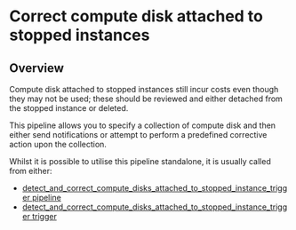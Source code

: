 # Correct compute disk attached to stopped instances

## Overview

Compute disk attached to stopped instances still incur costs even though they may not be used; these should be reviewed and either detached from the stopped instance or deleted.

This pipeline allows you to specify a collection of compute disk and then either send notifications or attempt to perform a predefined corrective action upon the collection.

Whilst it is possible to utilise this pipeline standalone, it is usually called from either:
- [detect_and_correct_compute_disks_attached_to_stopped_instance_trigger pipeline](https://hub.flowpipe.io/mods/turbot/gcp_thrifty/pipelines/gcp_thrifty.pipeline.detect_and_correct_compute_disks_attached_to_stopped_instance_trigger)
- [detect_and_correct_compute_disks_attached_to_stopped_instance_trigger trigger](https://hub.flowpipe.io/mods/turbot/gcp_thrifty/triggers/gcp_thrifty.trigger.query.detect_and_correct_compute_disks_attached_to_stopped_instance_trigger)